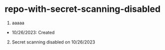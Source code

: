# repo-with-secret-scanning-disabled

1. aaaaa
- 10/26/2023: Created

2. Secret scanning disabled on 10/26/2023
